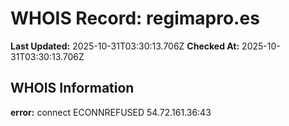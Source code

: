 # WHOIS Record: regimapro.es

**Last Updated:** 2025-10-31T03:30:13.706Z
**Checked At:** 2025-10-31T03:30:13.706Z

## WHOIS Information

**error:** connect ECONNREFUSED 54.72.161.36:43

